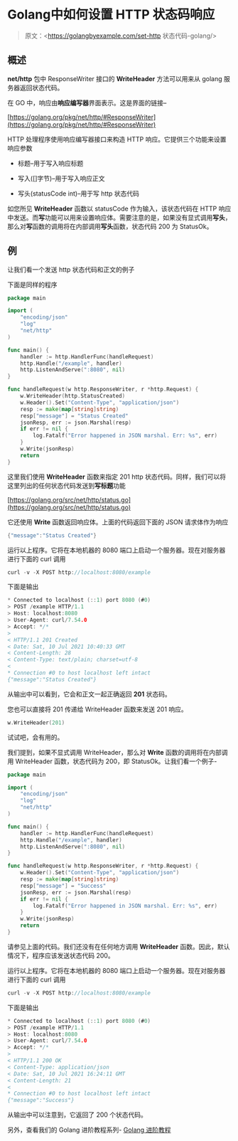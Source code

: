 # Golang中如何设置 HTTP 状态码响应

> 原文：<https://golangbyexample.com/set-http 状态代码-golang/>

## **概述**

**net/http** 包中 ResponseWriter 接口的 **WriteHeader** 方法可以用来从 golang 服务器返回状态代码。

在 GO 中，响应由**响应编写器**界面表示。这是界面的链接–

[https://golang.org/pkg/net/http/#ResponseWriter](https://golang.org/pkg/net/http/#ResponseWriter)

HTTP 处理程序使用响应编写器接口来构造 HTTP 响应。它提供三个功能来设置响应参数

*   标题–用于写入响应标题

*   写入([]字节)–用于写入响应正文

*   写头(statusCode int)–用于写 http 状态代码

如您所见 **WriteHeader** 函数以 statusCode 作为输入，该状态代码在 HTTP 响应中发送。而**写**功能可以用来设置响应体。需要注意的是，如果没有显式调用**写头**，那么对**写**函数的调用将在内部调用**写头**函数，状态代码 200 为 StatusOk。

## **例**

让我们看一个发送 http 状态代码和正文的例子

下面是同样的程序

```go
package main

import (
	"encoding/json"
	"log"
	"net/http"
)

func main() {
	handler := http.HandlerFunc(handleRequest)
	http.Handle("/example", handler)
	http.ListenAndServe(":8080", nil)
}

func handleRequest(w http.ResponseWriter, r *http.Request) {
	w.WriteHeader(http.StatusCreated)
	w.Header().Set("Content-Type", "application/json")
	resp := make(map[string]string)
	resp["message"] = "Status Created"
	jsonResp, err := json.Marshal(resp)
	if err != nil {
		log.Fatalf("Error happened in JSON marshal. Err: %s", err)
	}
	w.Write(jsonResp)
	return
}
```

这里我们使用 **WriteHeader** 函数来指定 201 http 状态代码。同样，我们可以将这里列出的任何状态代码发送到**写标题**功能

[https://golang.org/src/net/http/status.go](https://golang.org/src/net/http/status.go)

它还使用 **Write** 函数返回响应体。上面的代码返回下面的 JSON 请求体作为响应

```go
{"message":"Status Created"}
```

运行以上程序。它将在本地机器的 8080 端口上启动一个服务器。现在对服务器进行下面的 curl 调用

```go
curl -v -X POST http://localhost:8080/example
```

下面是输出

```go
* Connected to localhost (::1) port 8080 (#0)
> POST /example HTTP/1.1
> Host: localhost:8080
> User-Agent: curl/7.54.0
> Accept: */*
> 
< HTTP/1.1 201 Created
< Date: Sat, 10 Jul 2021 10:40:33 GMT
< Content-Length: 28
< Content-Type: text/plain; charset=utf-8
< 
* Connection #0 to host localhost left intact
{"message":"Status Created"}
```

从输出中可以看到，它会和正文一起正确返回 **201** 状态码。

您也可以直接将 201 传递给 WriteHeader 函数来发送 201 响应。

```go
w.WriteHeader(201)
```

试试吧，会有用的。

我们提到，如果不显式调用 WriteHeader，那么对 **Write** 函数的调用将在内部调用 WriteHeader 函数，状态代码为 200，即 StatusOk。让我们看一个例子-

```go
package main

import (
	"encoding/json"
	"log"
	"net/http"
)

func main() {
	handler := http.HandlerFunc(handleRequest)
	http.Handle("/example", handler)
	http.ListenAndServe(":8080", nil)
}

func handleRequest(w http.ResponseWriter, r *http.Request) {
	w.Header().Set("Content-Type", "application/json")
	resp := make(map[string]string)
	resp["message"] = "Success"
	jsonResp, err := json.Marshal(resp)
	if err != nil {
		log.Fatalf("Error happened in JSON marshal. Err: %s", err)
	}
	w.Write(jsonResp)
	return
}
```

请参见上面的代码。我们还没有在任何地方调用 **WriteHeader** 函数。因此，默认情况下，程序应该发送状态代码 200。

运行以上程序。它将在本地机器的 8080 端口上启动一个服务器。现在对服务器进行下面的 curl 调用

```go
curl -v -X POST http://localhost:8080/example
```

下面是输出

```go
* Connected to localhost (::1) port 8080 (#0)
> POST /example HTTP/1.1
> Host: localhost:8080
> User-Agent: curl/7.54.0
> Accept: */*
> 
< HTTP/1.1 200 OK
< Content-Type: application/json
< Date: Sat, 10 Jul 2021 16:24:11 GMT
< Content-Length: 21
< 
* Connection #0 to host localhost left intact
{"message":"Success"}
```

从输出中可以注意到，它返回了 200 个状态代码。

另外，查看我们的 Golang 进阶教程系列- [Golang 进阶教程](https://golangbyexample.com/golang-comprehensive-tutorial/)